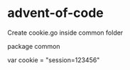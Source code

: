# advent-of-code

Create cookie.go inside common folder


package common

var cookie = "session=123456"
